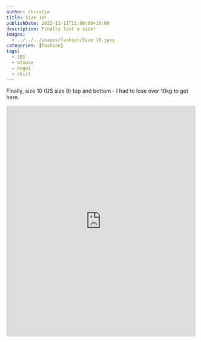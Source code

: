 ```yaml
---
author: christie
title: Size 10!
publishDate: 2022-11-11T11:00:00+10:00
description: Finally lost a size!
images:
  - ../../../images/fashion/Size 10.jpeg
categories: [fashion]
tags:
  - SES
  - blouse
  - Kagui
  - skirt
---
```


Finally, size 10 (US size 8) top and bottom - I had to lose over 10kg to get here.

<iframe src="https://www.facebook.com/plugins/post.php?href=https%3A%2F%2Fwww.facebook.com%2Fchris1.tham%2Fposts%2Fpfbid033qFn9UEKrNv4HUUbrvUph5hskyytSjNPhzFKpPCrWxeJcuj61fSwmJjY8GCnaCtvl&show_text=true&width=500" width="500" height="610" style="border:none;overflow:hidden" scrolling="no" frameborder="0" allowfullscreen="true" allow="autoplay; clipboard-write; encrypted-media; picture-in-picture; web-share"></iframe>
